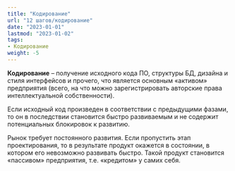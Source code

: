 ```yaml
---
title: "Кодирование"
url: "12 шагов/кодирование"
date: "2023-01-01"
lastmod: "2023-01-02"
tags:
- Кодирование
weight: -5
---
```


**Кодирование** – получение исходного кода ПО, структуры БД, дизайна и стиля интерфейсов и прочего, что является основным «активом» предприятия (всего, на что можно зарегистрировать авторские права интеллектуальной собственности). 

Если исходный код произведен в соответствии с предыдущими фазами, то он в последствии становится быстро развиваемым и не содержит потенциальных блокировок к развитию.  

Рынок требует постоянного развития. Если пропустить этап проектирования, то в результате продукт окажется в состоянии, в котором его невозможно развивать быстро. Такой продукт становится «пассивом» предприятия, т.е. «кредитом» у самих себя. 